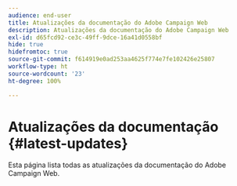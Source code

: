 ```yaml
---
audience: end-user
title: Atualizações da documentação do Adobe Campaign Web
description: Atualizações da documentação do Adobe Campaign Web
exl-id: d65fcd92-ce3c-49ff-9dce-16a41d0558bf
hide: true
hidefromtoc: true
source-git-commit: f614919e0ad253aa4625f774e7fe102426e25807
workflow-type: ht
source-wordcount: '23'
ht-degree: 100%

---
```


# Atualizações da documentação {#latest-updates}

Esta página lista todas as atualizações da documentação do Adobe Campaign Web.

